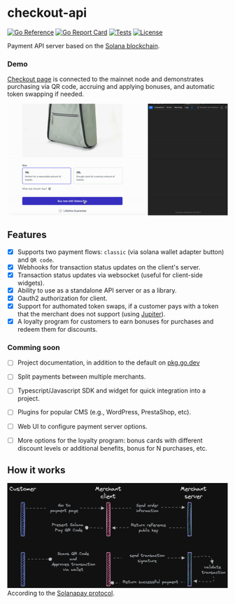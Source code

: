 # checkout-api

[![Go Reference](https://pkg.go.dev/badge/github.com/easypmnt/checkout-api.svg)](https://pkg.go.dev/github.com/easypmnt/checkout-api)
[![Go Report Card](https://goreportcard.com/badge/github.com/easypmnt/checkout-api)](https://goreportcard.com/report/github.com/easypmnt/checkout-api)
[![Tests](https://github.com/easypmnt/checkout-api/actions/workflows/tests.yml/badge.svg)](https://github.com/easypmnt/checkout-api/actions/workflows/tests.yml)
[![License](https://img.shields.io/github/license/easypmnt/checkout-api)](https://github.com/easypmnt/checkout-api/blob/main/LICENSE)

Payment API server based on the [Solana blockchain](https://solana.com).

### Demo

[Checkout page](https://example-checkout.easypmnt.com) is connected to the mainnet node and demonstrates purchasing via QR code, accruing and applying bonuses, and automatic token swapping if needed.

[![Demo](./example.gif)](https://example-checkout.easypmnt.com)


## Features

- [x] Supports two payment flows: `classic` (via solana wallet adapter button) and `QR code`.
- [x] Webhooks for transaction status updates on the client's server.
- [x] Transaction status updates via websocket (useful for client-side widgets).
- [x] Ability to use as a standalone API server or as a library.
- [x] Oauth2 authorization for client.
- [x] Support for authomated token swaps, if a customer pays with a token that the merchant does not support (using [Jupiter](https://jup.ag)).
- [x] A loyalty program for customers to earn bonuses for purchases and redeem them for discounts.

### Comming soon

- [ ] Project documentation, in addition to the default on [pkg.go.dev](https://pkg.go.dev/github.com/easypmnt/checkout-api)
- [ ] Split payments between multiple merchants.
- [ ] Typescript/Javascript SDK and widget for quick integration into a project.
- [ ] Plugins for popular CMS (e.g., WordPress, PrestaShop, etc).
- [ ] Web UI to configure payment server options.
- [ ] More options for the loyalty program: bonus cards with different discount levels or additional benefits, bonus for N purchases, etc.


## How it works

[![How it works](./how_it_works.png)](https://docs.solanapay.com/core/transfer-request/merchant-integration)
According to the [Solanapay protocol](https://docs.solanapay.com/core/transfer-request/merchant-integration).
